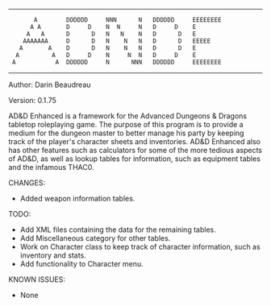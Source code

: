 -------------------------------------------------------------------------------

           A        DDDDDD     NNN      N   DDDDDD     EEEEEEEE
          A A       D     D    N  N     N   D     D    E
         A   A      D      D   N   N    N   D      D   E
        AAAAAAA     D      D   N    N   N   D      D   EEEEE
       A       A    D      D   N    N   N   D      D   E
      A         A   D     D    N     N  N   D     D    E
     A           A  DDDDDD     N      NNN   DDDDDD     EEEEEEEE

-------------------------------------------------------------------------------

Author: Darin Beaudreau

Version: 0.1.75

AD&D Enhanced is a framework for the Advanced Dungeons & Dragons tabletop
roleplaying game. The purpose of this program is to provide a medium for
the dungeon master to better manage his party by keeping track of the
player's character sheets and inventories. AD&D Enhanced also has other
features such as calculators for some of the more tedious aspects of
AD&D, as well as lookup tables for information, such as equipment tables
and the infamous THAC0.

CHANGES:
 - Added weapon information tables.

TODO:
 - Add XML files containing the data for the remaining tables.
 - Add Miscellaneous category for other tables.
 - Work on Character class to keep track of character information,
   such as inventory and stats.
 - Add functionality to Character menu.

KNOWN ISSUES:
 - None